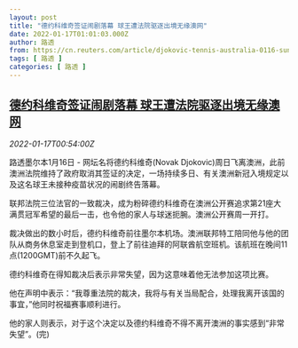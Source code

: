 ```yaml
---
layout: post
title: "德约科维奇签证闹剧落幕 球王遭法院驱逐出境无缘澳网"
date: 2022-01-17T01:01:03.000Z
author: 路透
from: https://cn.reuters.com/article/djokovic-tennis-australia-0116-sun-idCNKBS2JR02E
tags: [ 路透 ]
categories: [ 路透 ]
---
```

<!--1642381263000-->
[德约科维奇签证闹剧落幕 球王遭法院驱逐出境无缘澳网](https://cn.reuters.com/article/djokovic-tennis-australia-0116-sun-idCNKBS2JR02E)
------

<div>
<div><i>2022-01-17T00:54:00Z</i></div><p>路透墨尔本1月16日 - 网坛名将德约科维奇(Novak Djokovic)周日飞离澳洲，此前澳洲法院维持了政府取消其签证的决定，一场持续多日、有关澳洲新冠入境规定以及这名球王未接种疫苗状况的闹剧终告落幕。</p><p>联邦法院三位法官的一致裁决，成为粉碎德约科维奇在澳洲公开赛追求第21座大满贯冠军希望的最后一击，也令他的家人与球迷扼腕。澳洲公开赛周一开打。</p><p>裁决做出的数小时后，德约科维奇前往墨尔本机场。澳洲联邦特工陪同他与他的团队从商务休息室走到登机口，登上了前往迪拜的阿联酋航空班机。该航班在晚间11点(1200GMT)前不久起飞。</p><p>德约科维奇在得知裁决后表示非常失望，因为这意味着他无法参加这项比赛。</p><p>他在声明中表示：“我尊重法院的裁决，我将与有关当局配合，处理我离开该国的事宜，”他同时祝福赛事顺利进行。</p><p>他的家人则表示，对于这个决定以及德约科维奇不得不离开澳洲的事实感到“非常失望”。(完)</p>
</div>

